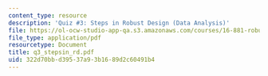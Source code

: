 ```yaml
---
content_type: resource
description: 'Quiz #3: Steps in Robust Design (Data Analysis)'
file: https://ol-ocw-studio-app-qa.s3.amazonaws.com/courses/16-881-robust-system-design-summer-1998/322d70bbd39537a93b1689d2c60491b4_q3_stepsin_rd.pdf
file_type: application/pdf
resourcetype: Document
title: q3_stepsin_rd.pdf
uid: 322d70bb-d395-37a9-3b16-89d2c60491b4
---
```

